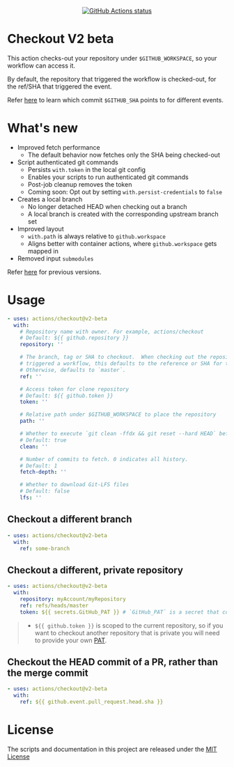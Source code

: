 <p align="center">
  <a href="https://github.com/actions/checkout"><img alt="GitHub Actions status" src="https://github.com/actions/checkout/workflows/test-local/badge.svg"></a>
</p>

# Checkout V2 beta

This action checks-out your repository under `$GITHUB_WORKSPACE`, so your workflow can access it.

By default, the repository that triggered the workflow is checked-out, for the ref/SHA that triggered the event.

Refer [here](https://help.github.com/en/articles/events-that-trigger-workflows) to learn which commit `$GITHUB_SHA` points to for different events.

# What's new

- Improved fetch performance
  - The default behavior now fetches only the SHA being checked-out
- Script authenticated git commands
  - Persists `with.token` in the local git config
  - Enables your scripts to run authenticated git commands
  - Post-job cleanup removes the token
  - Coming soon: Opt out by setting `with.persist-credentials` to `false`
- Creates a local branch
  - No longer detached HEAD when checking out a branch
  - A local branch is created with the corresponding upstream branch set
- Improved layout
  - `with.path` is always relative to `github.workspace`
  - Aligns better with container actions, where `github.workspace` gets mapped in
- Removed input `submodules`

Refer [here](https://github.com/actions/checkout/blob/v1/README.md) for previous versions.

# Usage

<!-- start usage -->
```yaml
- uses: actions/checkout@v2-beta
  with:
    # Repository name with owner. For example, actions/checkout
    # Default: ${{ github.repository }}
    repository: ''

    # The branch, tag or SHA to checkout.  When checking out the repository that
    # triggered a workflow, this defaults to the reference or SHA for that event.
    # Otherwise, defaults to `master`.
    ref: ''

    # Access token for clone repository
    # Default: ${{ github.token }}
    token: ''

    # Relative path under $GITHUB_WORKSPACE to place the repository
    path: ''

    # Whether to execute `git clean -ffdx && git reset --hard HEAD` before fetching
    # Default: true
    clean: ''

    # Number of commits to fetch. 0 indicates all history.
    # Default: 1
    fetch-depth: ''

    # Whether to download Git-LFS files
    # Default: false
    lfs: ''
```
<!-- end usage -->

## Checkout a different branch

```yaml
- uses: actions/checkout@v2-beta
  with:
    ref: some-branch
```

## Checkout a different, private repository

```yaml
- uses: actions/checkout@v2-beta
  with:
    repository: myAccount/myRepository
    ref: refs/heads/master
    token: ${{ secrets.GitHub_PAT }} # `GitHub_PAT` is a secret that contains your PAT
```
> - `${{ github.token }}` is scoped to the current repository, so if you want to checkout another repository that is private you will need to provide your own [PAT](https://help.github.com/en/github/authenticating-to-github/creating-a-personal-access-token-for-the-command-line).

## Checkout the HEAD commit of a PR, rather than the merge commit

```yaml
- uses: actions/checkout@v2-beta
  with:
    ref: ${{ github.event.pull_request.head.sha }}
```

# License

The scripts and documentation in this project are released under the [MIT License](LICENSE)
